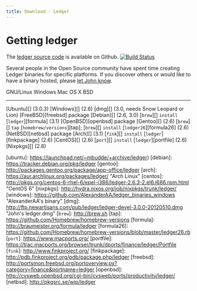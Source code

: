 ```yaml
---
title: Download - Ledger
---
```


# Getting ledger

The [ledger source code](http://git.ledger-cli.org/) is available on Github.
[![Build Status](https://travis-ci.org/ledger/ledger.svg?branch=master)](https://travis-ci.org/ledger/ledger)

Several people in the Open Source community have spent time creating
Ledger binaries for specific platforms. If you discover others or would
like to have a binary hosted, please
[let John know](mailto:jwiegley@gmail.com).

  GNU/Linux             Windows           Mac OS X                                                                                        BSD
  --------------------- ----------------- ----------------------------------------------------------------------------------------------- --------------------------
  [Ubuntu][] (3.0.3)    [Windows][] (2.6) [dmg][] (3.0, needs Snow Leopard or Lion)                                                       [FreeBSD][freebsd] package
  [Debian][] (2.6, 3.0)                   [`brew`][] `install` [`ledger`][formula] (3.1)                                                  [OpenBSD][openbsd] package
  [Gentoo][] (2.6)                        [`brew`][] `tap` [`homebrew/versions`][tap]; [`brew`][] `install` [`ledger26`][formula26] (2.6) [NetBSD][netbsd] package
  [Arch][] (3.1)                          [`fink`][] `install` [`ledger`][finkpackage] (2.6)
  [CentOS][] (2.6)                        [`port`][] `install` [`ledger`][portfile] (2.6)
  [Nixpkgs][] (2.6)

[ubuntu]: https://launchpad.net/~mbudde/+archive/ledger)
[debian]: https://tracker.debian.org/pkg/ledger
[gentoo]: http://packages.gentoo.org/package/app-office/ledger
[arch]: https://aur.archlinux.org/packages/ledger/ "Arch Linux"
[centos]: http://pkgs.org/centos-6-rhel-6/epel-i386/ledger-2.6.3-2.el6.i686.rpm.html "CentOS 6"
[nixpkgs]: http://hydra.nixos.org/job/nixpkgs/trunk/ledger/
[windows]: https://github.com/AlexanderAA/ledger_binaries_windows "AlexanderAA's binary"
[dmg]: http://ftp.newartisans.com/pub/ledger/ledger-devel-3.0.0-20120510.dmg "John's ledger.dmg"
[`brew`]: http://brew.sh
[tap]: https://github.com/Homebrew/homebrew-versions
[formula]: http://braumeister.org/formula/ledger
[formula26]: https://github.com/Homebrew/homebrew-versions/blob/master/ledger26.rb
[`port`]: https://www.macports.org/
[portfile]: https://trac.macports.org/browser/trunk/dports/finance/ledger/Portfile
[`fink`]: http://www.finkproject.org/
[finkpackage]: http://pdb.finkproject.org/pdb/package.php/ledger
[freebsd]: http://portsmon.freebsd.org/portoverview.py?category=finance&portname=ledger
[openbsd]: http://cvsweb.openbsd.org/cgi-bin/cvsweb/ports/productivity/ledger/
[netbsd]: http://pkgsrc.se/wip/ledger
